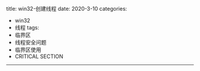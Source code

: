 title: win32-创建线程
date: 2020-3-10
categories: 
- win32
- 线程
tags: 
- 临界区
- 线程安全问题
- 临界区使用
- CRITICAL SECTION
---